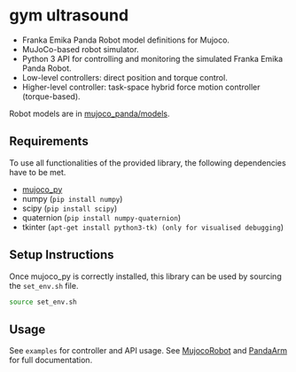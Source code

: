 # gym ultrasound

- Franka Emika Panda Robot model definitions for Mujoco.
- MuJoCo-based robot simulator.
- Python 3 API for controlling and monitoring the simulated Franka Emika Panda Robot.
- Low-level controllers: direct position and torque control.
- Higher-level controller: task-space hybrid force motion controller (torque-based).

Robot models are in [mujoco_panda/models](mujoco_panda/models).

## Requirements

To use all functionalities of the provided library, the following dependencies have to be met.

- [mujoco_py](https://github.com/openai/mujoco-py)
- numpy (`pip install numpy`)
- scipy (`pip install scipy`)
- quaternion (`pip install numpy-quaternion`)
- tkinter (`apt-get install python3-tk) (only for visualised debugging`)

## Setup Instructions

Once mujoco_py is correctly installed, this library can be used by sourcing the `set_env.sh` file.

```bash
source set_env.sh
```

## Usage

See `examples` for controller and API usage. See [MujocoRobot](mujoco_panda/mujoco_robot.py) and [PandaArm](mujoco_panda/panda_robot.py) for full documentation.
